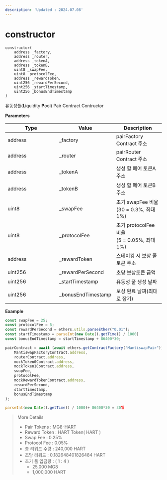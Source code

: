 ```yaml
---
description: 'Updated : 2024.07.08'
---
```


# constructor

```solidity
constructor(
    address _factory,
    address _router,
    address _tokenA, 
    address _tokenB, 
    uint8 _swapFee, 
    uint8 _protocolFee,
    address _rewardToken,
    uint256 _rewardPerSecond,
    uint256 _startTimestamp,
    uint256 _bonusEndTimestamp
)
```



유동성풀(**L**iquidity **P**ool)  Pair Contract Contructor



**Parameters**

<table><thead><tr><th width="150">Type</th><th width="150">Value</th><th>Description</th></tr></thead><tbody><tr><td>address</td><td>_factory</td><td>pairFactory Contract 주소</td></tr><tr><td>address</td><td>_router</td><td>pairRouter Contract 주소</td></tr><tr><td>address</td><td>_tokenA</td><td>생성 할 페어 토큰A 주소</td></tr><tr><td>address</td><td>_tokenB</td><td>생성 할 페어 토큰B 주소</td></tr><tr><td>uint8</td><td>_swapFee</td><td>초기 swapFee 비율<br>(30 = 0.3%, 최대 1%)</td></tr><tr><td>uint8</td><td>_protocolFee</td><td>초기 protocolFee 비율<br>(5 = 0.05%, 최대 1%)</td></tr><tr><td>address</td><td>_rewardToken</td><td>스테이킹 시 보상 줄 토큰 주소</td></tr><tr><td>uint256</td><td>_rewardPerSecond</td><td>초당 보상토큰 금액</td></tr><tr><td>uint256</td><td>_startTimestamp</td><td>유동성 풀 생성 날짜</td></tr><tr><td>uint256</td><td>_bonusEndTimestamp</td><td>보상 완료 날짜(최대로 잡기)</td></tr></tbody></table>



**Example**

```javascript
const swapFee = 25;
const protocolFee = 5;
const rewardPerSecond = ethers.utils.parseEther("0.01");
const startTimestamp = parseInt(new Date().getTime() / 1000)
const bonusEndTimestamp = startTimestamp + 86400*30;

pairContract = await (await ethers.getContractFactory("MantiswapPair")).deploy(
    MantiswapFactoryContract.address,
    routerContract.address,
    mockToken0Contract.address, 
    mockToken1Contract.address, 
    swapFee, 
    protocolFee,
    mockRewardTokenContract.address,
    rewardPerSecond,
    startTimestamp,
    bonusEndTimestamp
);

parseInt(new Date().getTime() / 1000)+ 86400*30 = 30일

```



> More Details
>
> * Pair Tokens : MG8-HART
> * Reward Token : HART Token( HART )
> * Swap Fee : 0.25%
> * Protocol Fee : 0.05%
> * 총 리워드 수량 : 240,000 HART
> * 초당 리워드 : 0.182648401826484 HART
> * 초기 풀 입금량 : ( 1 : 4 )
>   * 25,000 MG8
>   * 1,000,000 HART
